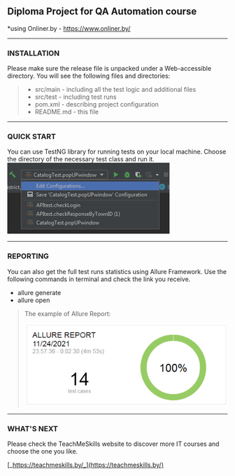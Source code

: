 ## Diploma Project for QA Automation course
 *using Onliner.by  -   https://www.onliner.by/  


---

### INSTALLATION

Please make sure the release file is unpacked under  a Web-accessible directory. You will see the following files and directories:

> * src/main  - including all the test logic and additional files
> * src/test - including test runs
> * pom.xml - describing project configuration
> * README.md - this file


---
### QUICK START 

You can use TestNG library for running tests on your local machine.
Choose the directory of the necessary test class and run it.
![configurations](config.png?raw=true "Title")

---
### REPORTING
You can also get the full test runs statistics using Allure Framework.
Use the following commands in terminal and check the link you receive.
* allure generate 
* allure open 

>The example of Allure Report:
>
>![allure](report.png)

---
### WHAT'S NEXT 
Please check the TeachMeSkills website to discover more IT courses and choose the one you like.

[_https://teachmeskills.by/_](https://teachmeskills.by/)